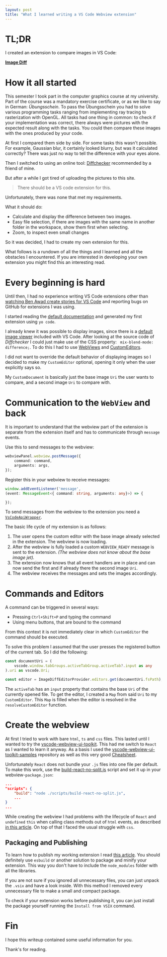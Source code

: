 ```yaml
---
layout: post
title: "What I learned writing a VS Code Webview extension"
---
```


# TL;DR

I created an extension to compare images in VS Code:

[**Image Diff**](https://marketplace.visualstudio.com/items?itemName=paulheg.image-diff)

# How it all started

This semester I took part in the computer graphics course at my university.
Part of the course was a mandatory exercise certificate, or as we like to say in German: *Übungsschein*.
To pass the Übungsschein you had to solve various programming tasks ranging from implementing ray tracing
to rasterization with OpenGL.
All tasks had one thing in common: to check if your implementation was correct,
there always were pictures with the expected result along with the tasks.
You could then compare these images with the ones produced by your code.

At first I compared them side by side.
For some tasks this wasn't possible.
For example, Gaussian blur, it certainly looked blurry, but was it calculated correctly?
There was just no way to tell the difference with your eyes alone.

Then I switched to using an online tool: [Diffchecker](https://www.diffchecker.com/) recommended by a friend of mine.

But after a while I got tired of uploading the pictures to this site.

> There should be a VS code extension for this.

Unfortunately, there was none that met my requirements.

What it should do:

- Calculate and display the difference between two images.
- Easy file selection, if there are images with the same name in another folder in the workspace, show them first when selecting.
- Zoom, to inspect even small changes

So it was decided, I had to create my own extension for this.

What follows is a rundown of all the things and I learned and all the obstacles I encountered.
If you are interested in developing your own extension you might find this an interesting read.

# Every beginning is hard

Until then, I had no experience writing VS Code extensions other than [watching Ben Awad create stories for VS Code](https://www.youtube.com/watch?v=ApR-kNXxLUs) and reporting bugs on GitHub for extensions I was using.

I started reading the [default documentation](https://code.visualstudio.com/api/get-started/your-first-extension) and generated my first extension using `yo code`.

I already knew it was possible to display images, since there is a [default image viewer](https://github.com/microsoft/vscode/tree/main/extensions/media-preview) included with VS Code.
After looking at the source code of *Diffchecker* I could just make use of the CSS property: ` mix-blend-mode: difference;`.
To do this I had to use [WebViews](https://code.visualstudio.com/api/extension-guides/webview) and [CustomEditors](https://code.visualstudio.com/api/extension-guides/custom-editors).

I did not want to override the default behavior of displaying images so I decided to make my `CustomEditor` optional, opening it only when the user explicitly says so.

My `CustomDocument` is basically just the base image `Uri` the user wants to compare, and a second image `Uri` to compare with.

# Communication to the `WebView` and back
It is important to understand that the webview part of the extension is separate from the extension itself and has to communicate through `message` events.

Use this to send messages to the webview:
```typescript
webviewPanel.webview.postMessage({
    command: command,
    arguments: args,
});
```

Register this in your webview to receive messages:
```typescript
window.addEventListener('message', 
(event: MessageEvent<{ command: string, arguments: any}>) => {

});
```

To send messages from the webview to the extension you need a [`VsCodeApiWrapper`](https://github.com/paulheg/image-diff/blob/main/webview-ui/src/utilities/vscode.ts).


The basic life cycle of my extension is as follows:

1. The user opens the custom editor with the base image already selected in the extension. The webview is now loading.
2. After the webview is fully loaded a custom `WEBVIEW_READY` message is sent to the extension. *(The webview does not know about the base image jet).*
3. The extension now knows that all event handlers are in place and can now send the first and if already there the second image `Uri`.
4. The webview receives the messages and sets the images accordingly.

# Commands and Editors
A command can be triggered in several ways:
- Pressing `Ctrl+Shift+P` and typing the command
- Using menu buttons, that are bound to the command

From this context it is not immediately clear in which `CustomEditor` the command should be executed.


To solve this problem I assumed that the user presses the registered button of the current tab.
So I did the following:
```typescript
const documentUri = (
    vscode.window.tabGroups.activeTabGroup.activeTab?.input as any
).uri as vscode.Uri;

const editor = ImageDiffEditorProvider.editors.get(documentUri.fsPath);
```
The `activeTab` has an `input` property that contains the base `Uri` of the currently opened file.
To get the editor, I created a `Map` from said `Uri` to my `CustomEditor`.
This `Map` is filled when the editor is resolved in the `resolveCustomEditor` function. 

# Create the webview

At first I tried to work with bare `html`, `ts` and `css` files.
This lasted until I wanted to try the [vscode-webview-ui-toolkit](https://github.com/microsoft/vscode-webview-ui-toolkit).
This had me switch to `React` as I wanted to learn it anyway.
As a basis I used the [vscode-webview-ui-toolkit-samples](https://github.com/microsoft/vscode-webview-ui-toolkit-samples/tree/main/frameworks/hello-world-react-cra) repository as well as this very good [Cheatsheet](https://github.com/typescript-cheatsheets/react).

Unfortunately `React` does not bundle your `.js` files into one file per default. To make this work, use the [build-react-no-split.js](https://github.com/microsoft/vscode-webview-ui-toolkit-samples/blob/main/frameworks/hello-world-react-cra/webview-ui/scripts/build-react-no-split.js) script and set it up in your webview-`package.json`: 

```json
...
"scripts": {
    "build": "node ./scripts/build-react-no-split.js",
    ...
}
...
```

While creating the webview I had problems with the lifecycle of `React` and `undefined` `this` when calling class methods out of `html` events, as described [in this article](https://www.voitanos.io/blog/deal-with-undefined-this-react-event-handler-performant-way/).
On top of that I faced the usual struggle with `css`.

## Packaging and Publishing
To learn how to publish my working extension I read [this article](https://code.visualstudio.com/api/working-with-extensions/publishing-extension).
You should definitely use `esbuild` or another solution to package and minify your extension. This way you don't have to include the `node_modules` folder with all the libraries.

If you are not sure if you ignored all unnecessary files, you can just unpack the `.vsix` and have a look inside.
With this method I removed every unnecessary file to make a small and compact package.

To check if your extension works before publishing it, 
you can just install the package yourself running the `Install from VSIX` command.

# Fin
I hope this writeup contained some useful information for you.

Thank's for reading.